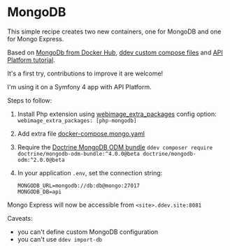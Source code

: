 # MongoDB

This simple recipe creates two new containers, one for MongoDB and one for Mongo Express.

Based on [MongoDb from Docker Hub](https://hub.docker.com/_/mongo?tab=description#-via-docker-stack-deploy-or-docker-compose), [ddev custom compose files](https://ddev.readthedocs.io/en/stable/users/extend/custom-compose-files/) and [API Platform tutorial](https://api-platform.com/docs/core/mongodb/#enabling-mongodb-support).

It's a first try, contributions to improve it are welcome!

I'm using it on a Symfony 4 app with API Platform.

Steps to follow:

1. Install Php extension using [webimage_extra_packages](https://ddev.readthedocs.io/en/stable/users/extend/customizing-images/) config option: `webimage_extra_packages: [php-mongodb]`

2. Add extra file [docker-compose.mongo.yaml](docker-compose.mongo.yaml)

3. Require the [Doctrine MongoDB ODM bundle](https://github.com/doctrine/DoctrineMongoDBBundle)
    `ddev composer require doctrine/mongodb-odm-bundle:^4.0.0@beta doctrine/mongodb-odm:^2.0.0@beta`

4. In your application `.env`, set the connection string:

    ```
    MONGODB_URL=mongodb://db:db@mongo:27017
    MONGODB_DB=api
    ```

Mongo Express will now be accessible from `<site>.ddev.site:8081`

Caveats:

* you can't define custom MongoDB configuration
* you can't use `ddev import-db`
